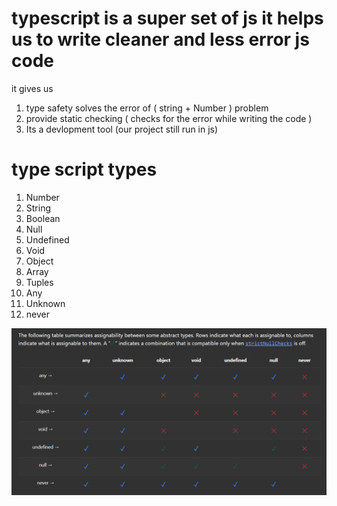 # typescript is a super set of js it helps us to write cleaner and less error js code

it gives us

1. type safety solves the error of ( string + Number ) problem
2. provide static checking ( checks for the error while writing the code )
3. Its a devlopment tool (our project still run in js)

# type script types

1. Number
2. String
3. Boolean
4. Null
5. Undefined
6. Void
7. Object
8. Array
9. Tuples
10. Any
11. Unknown
12. never

![alt text](./public/image.png)
